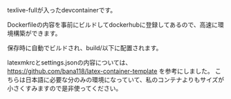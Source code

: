 texlive-fullが入ったdevcontainerです。

Dockerfileの内容を事前にビルドしてdockerhubに登録してあるので、高速に環境構築ができます。

保存時に自動でビルドされ、build/以下に配置されます。

latexmkrcとsettings.jsonの内容については、 https://github.com/bana118/latex-container-template を参考にしました。
こちらは日本語に必要な分のみの環境になっていて、私のコンテナよりもサイズが小さくすみますので是非使ってください。
